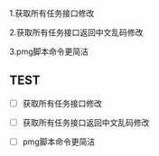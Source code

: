 
1.获取所有任务接口修改

2.获取所有任务接口返回中文乱码修改

3.pmg脚本命令更简洁

## TEST


- [ ] 获取所有任务接口修改
- [ ] 获取所有任务接口返回中文乱码修改
- [ ] pmg脚本命令更简洁

